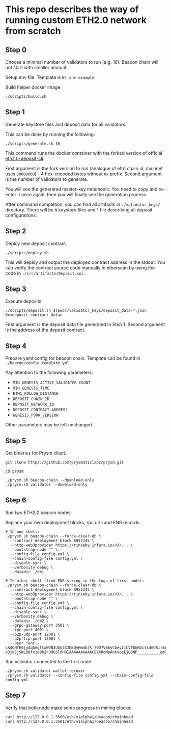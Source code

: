 # This repo describes the way of running custom ETH2.0 network from scratch

## Step 0
Choose a minimal number of validators to run (e.g. 16). Beacon chain will not start with smaller amount.

Setup env file. Template is in `.env.example`.

Build helper docker image:
```shell
./scripts/build.sh
```

## Step 1
Generate keystore files and deposit data for all validators.

This can be done by running the following:

```shell
./scripts/generate.sh 16
```

This command runs the docker container with the forked version of official [eth2.0-deposit-cli](https://github.com/ethereum/eth2.0-deposit-cli).

First argument is the fork version to run (analogue of eth1 chain id, mainnet uses `00000000`) - 4 hex-encoded bytes without `0x` prefix.
Second argument is the number of validators to generate.

You will see the generated master-key mnemonic. You need to copy and re-enter it once again, then you will finally see the generation process.

After command completion, you can find all artifacts in `./validator_keys/` directory. There will be `N` keystore files and 1 file describing all deposit configurations.

## Step 2
Deploy new deposit contract.

```shell
./scripts/deploy.sh
```

This will deploy and output the deployed contract address in the stdout. You can verify the contract source code manually in etherscan by using the code in `./src/artifacts/Deposit.sol`.

## Step 3
Execute deposits.

```shell
./scripts/deposit.sh $(pwd)/validator_keys/deposit_data-*.json 0x<deposit_contract_data>
```

First argument is the deposit data file generated in Step 1.
Second argument is the address of the deposit contract.

## Step 4
Prepare yaml config for beacon chain. Template can be found in `./beacon/config.template.yml`

Pay attention to the following parameters:
* `MIN_GENESIS_ACTIVE_VALIDATOR_COUNT`
* `MIN_GENESIS_TIME`
* `ETH1_FOLLOW_DISTANCE`
* `DEPOSIT_CHAIN_ID`
* `DEPOSIT_NETWORK_ID`
* `DEPOSIT_CONTRACT_ADDRESS`
* `GENESIS_FORK_VERSION`

Other parameters may be left unchanged.

## Step 5
Get binaries for Prysm client.

```shell
git clone https://github.com/prysmaticlabs/prysm.git

cd prysm

./prysm.sh beacon-chain --download-only
./prysm.sh validator --download-only
```

## Step 6
Run two ETH2.0 beacon nodes:

Replace your own deployment blocks, rpc urls and ENR records.
```shell
# In one shell:
./prysm.sh beacon-chain --force-clear-db \
  --contract-deployment-block 8957245 \
  --http-web3provider https://rinkeby.infura.io/v3/... \
  --bootstrap-node "" \
  --config-file config.yml \
  --chain-config-file config.yml \
  --disable-sync \
  --verbosity debug \
  --datadir ./db1
  
# In other shell (find ENR string in the logs of first node):
./prysm.sh beacon-chain --force-clear-db \
  --contract-deployment-block 8957245 \
  --http-web3provider https://rinkeby.infura.io/v3/... \
  --bootstrap-node "" \
  --config-file config.yml \
  --chain-config-file config.yml \
  --disable-sync \
  --verbosity debug \
  --datadir ./db2 \
  --grpc-gateway-port 3501 \
  --rpc-port 4001 \
  --p2p-udp-port 12001 \
  --p2p-tcp-port 13001 \
  --peer "enr:-LK4QNfE6jyAqGmgltwWON3UGU4XJNBQyHmmDJK_Y0D7V8byCbey11CVTbkM2cYi40QRirmBlbb-o3jdEjSWLDBfx18Bh2F0dG5ldHOIAAAAAAAAAACEZXRoMpAnXvoeEjQSNP__________gmlkgnY0gmlwhMCoHxmJc2VjcDI1NmsxoQLCcyeQHzBlQItaDh2OhE4DLFHCgUrf_L28D1K02He4z4N0Y3CCMsiDdWRwgi7g"

```

Run validator connected to the first node:
```shell
./prysm.sh validator wallet recover
./prysm.sh validator --config-file config.yml --chain-config-file config.yml
```

## Step 7
Verify that both node make some progress in mining blocks:

```shell
curl http://127.0.0.1:3500/eth/v1alpha1/beacon/chainhead
curl http://127.0.0.1:3501/eth/v1alpha1/beacon/chainhead
```
